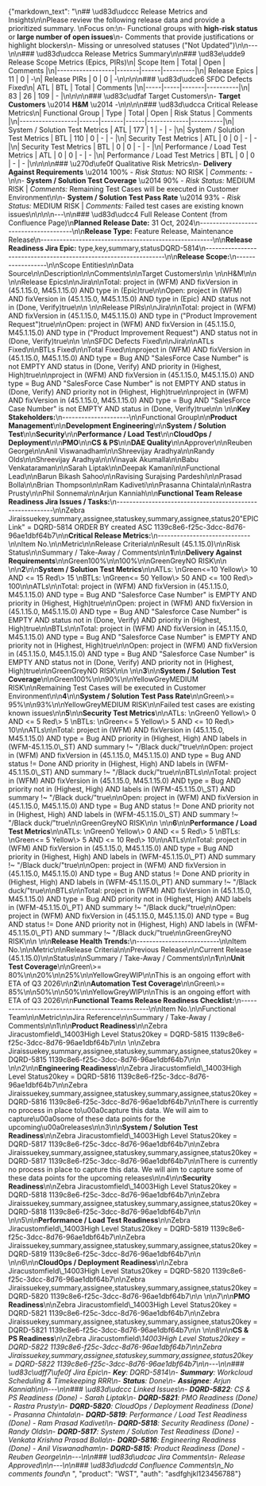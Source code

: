 {"markdown_text": "\n## \ud83d\udccc Release Metrics and Insights\n\nPlease review the following release data and provide a prioritized summary.  \nFocus on:\n- Functional groups with **high-risk status** or **large number of open issues**\n- Comments that provide justifications or highlight blockers\n- Missing or unresolved statuses (\"Not Updated\")\n\n---\n\n### \ud83d\udcca Release Metrics Summary\n\n### \ud83e\udde9 Release Scope Metrics (Epics, PIRs)\n| Scope Item      | Total | Open | Comments |\n|------------------|-------|------|----------|\n| Release Epics | 11 | 0 | -\n| Release PIRs | 0 | 0 | -\n\n\n\n### \ud83d\udce6 SFDC Defects Fixed\n| ATL | BTL | Total | Comments |\n|-----|-----|-------|----------|\n| 83 | 26 | 109 | - |\n\n\n\n### \ud83c\udfaf Target Customers\n- **Target Customers** \u2014 **H&M** \u2014 _-_\n\n\n\n### \ud83d\udcca Critical Release Metrics\n| Functional Group | Type | Total | Open | Risk Status | Comments |\n|------------------|------|-------|------|-------------|----------|\n| System / Solution Test Metrics | ATL | 177 | 1 | - | - |\n| System / Solution Test Metrics | BTL | 110 | 0 | - | - |\n| Security Test Metrics | ATL | 0 | 0 | - | - |\n| Security Test Metrics | BTL | 0 | 0 | - | - |\n| Performance / Load Test Metrics | ATL | 0 | 0 | - | - |\n| Performance / Load Test Metrics | BTL | 0 | 0 | - | - |\n\n\n\n### \u270d\ufe0f Qualitative Risk Metrics\n- **Delivery Against Requirements** \u2014 100% - _Risk Status:_ NO RISK | _Comments:_ -\n\n- **System / Solution Test Coverage** \u2014 90% - _Risk Status:_ MEDIUM RISK | _Comments:_ Remaining Test Cases will be executed in Customer Environment\n\n- **System / Solution Test Pass Rate** \u2014 93% - _Risk Status:_ MEDIUM RISK | _Comments:_ Failed test cases are existing known issues\n\n\n\n---\n\n### \ud83d\udcc4 Full Release Content (from Confluence Page)\n**Planned Release Date:** 31 Oct, 2024\n--------------------------------------\n\n**Release Type:** Feature Release, Maintenance Release\n------------------------------------------------------\n\n**Release Readiness Jira Epic:** type,key,summary,statusDQRD-5814\n-----------------------------------------------------------------\n\n**Release Scope:**\n------------------\n\nScope Entities\n\nData Source\n\nDescription\n\nComments\n\nTarget Customers\n\n  \n\nH&M\n\n  \n\nRelease Epics\n\nJira\n\nTotal: project in (WFM) AND fixVersion in (45.1.15.0, M45.1.15.0) AND type in (Epic)true\n\nOpen: project in (WFM) AND fixVersion in (45.1.15.0, M45.1.15.0) AND type in (Epic) AND status not in (Done, Verify)true\n\n  \n\nRelease PIRs\n\nJira\n\nTotal: project in (WFM) AND fixVersion in (45.1.15.0, M45.1.15.0) AND type in (\"Product Improvement Request\")true\n\nOpen: project in (WFM) AND fixVersion in (45.1.15.0, M45.1.15.0) AND type in (\"Product Improvement Request\") AND status not in (Done, Verify)true\n\n  \n\nSFDC Defects Fixed\n\nJira\n\nATLs Fixed\n\nBTLs Fixed\n\nTotal Fixed\n\nproject in (WFM) AND fixVersion in (45.1.15.0, M45.1.15.0) AND type = Bug AND \"SalesForce Case Number\" is not EMPTY AND status in (Done, Verify) AND priority in (Highest, High)true\n\nproject in (WFM) AND fixVersion in (45.1.15.0, M45.1.15.0) AND type = Bug AND \"SalesForce Case Number\" is not EMPTY AND status in (Done, Verify) AND priority not in (Highest, High)true\n\nproject in (WFM) AND fixVersion in (45.1.15.0, M45.1.15.0) AND type = Bug AND \"SalesForce Case Number\" is not EMPTY AND status in (Done, Verify)true\n\n  \n\n**Key Stakeholders:**\n---------------------\n\nFunctional Group\n\n**Product Management**\n\n**Development Engineering**\n\n**System / Solution Test**\n\n**Security**\n\n**Performance / Load Test**\n\n**CloudOps / Deployment**\n\n**PMO**\n\n**CS & PS**\n\n**DAE Quality**\n\nApprover\n\nReuben George\n\nAnil Viswanadham\n\nShreevijay Aradhya\n\nRandy Olds\n\nShreevijay Aradhya\n\nVinayak Akumalla\n\nBabu Venkataraman\n\nSarah Liptak\n\nDeepak Kamani\n\nFunctional Lead\n\nBarun Bikash Sahoo\n\nRavising Surajsing Pardeshi\n\nPrasad Bolla\n\nBrian Thompson\n\nRam Kadiveti\n\nPrasanna Chintala\n\nRastra Prusty\n\nPhil Sonnema\n\nArjun Kanniah\n\n**Functional Team Release Readiness Jira Issues / Tasks:**\n----------------------------------------------------------\n\nZebra Jiraissuekey,summary,assignee,statuskey,summary,assignee,status20\"EPIC Link\" = DQRD-5814 ORDER BY created ASC 1139c8e6-f25c-3dcc-8d76-96ae1dbf64b7\n\n**Critical Release Metrics:**\n-----------------------------\n\nItem No.\n\nMetric\n\nRelease Criteria\n\nResult (45.1.15.0)\n\nRisk Status\n\nSummary / Take-Away / Comments\n\n**1**\n\n**Delivery Against Requirements**\n\nGreen100%\n\n100%\n\nGreenGreyNO RISK\n\n  \n\n**2**\n\n**System / Solution Test Metrics**\n\nATLs:  \nGreen<=10 Yellow\\> 10 AND <= 15 Red\\> 15  \nBTLs:  \nGreen<= 50 Yellow\\> 50 AND <= 100 Red\\> 100\n\nATLs\n\nTotal: project in (WFM) AND fixVersion in (45.1.15.0, M45.1.15.0) AND type = Bug AND \"Salesforce Case Number\" is EMPTY AND priority in (Highest, High)true\n\nOpen: project in (WFM) AND fixVersion in (45.1.15.0, M45.1.15.0) AND type = Bug AND \"Salesforce Case Number\" is EMPTY AND status not in (Done, Verify) AND priority in (Highest, High)true\n\nBTLs\n\nTotal: project in (WFM) AND fixVersion in (45.1.15.0, M45.1.15.0) AND type = Bug AND \"Salesforce Case Number\" is EMPTY AND priority not in (Highest, High)true\n\nOpen: project in (WFM) AND fixVersion in (45.1.15.0, M45.1.15.0) AND type = Bug AND \"Salesforce Case Number\" is EMPTY AND status not in (Done, Verify) AND priority not in (Highest, High)true\n\nGreenGreyNO RISK\n\n  \n\n**3**\n\n**System / Solution Test Coverage**\n\nGreen100%\n\n90%\n\nYellowGreyMEDIUM RISK\n\nRemaining Test Cases will be executed in Customer Environment\n\n**4**\n\n**System / Solution Test Pass Rate**\n\nGreen\\>= 95%\n\n93%\n\nYellowGreyMEDIUM RISK\n\nFailed test cases are existing known issues\n\n**5**\n\n**Security Test Metrics**\n\nATLs:  \nGreen0 Yellow\\> 0 AND <= 5 Red\\> 5  \nBTLs:  \nGreen<= 5 Yellow\\> 5 AND <= 10 Red\\> 10\n\nATLs\n\nTotal: project in (WFM) AND fixVersion in (45.1.15.0, M45.1.15.0) AND type = Bug AND priority in (Highest, High) AND labels in (WFM-45.1.15.0\\_ST) AND summary !~ \"/Black duck/\"true\n\nOpen: project in (WFM) AND fixVersion in (45.1.15.0, M45.1.15.0) AND type = Bug AND status != Done AND priority in (Highest, High) AND labels in (WFM-45.1.15.0\\_ST) AND summary !~ \"/Black duck/\"true\n\nBTLs\n\nTotal: project in (WFM) AND fixVersion in (45.1.15.0, M45.1.15.0) AND type = Bug AND priority not in (Highest, High) AND labels in (WFM-45.1.15.0\\_ST) AND summary !~ \"/Black duck/\"true\n\nOpen: project in (WFM) AND fixVersion in (45.1.15.0, M45.1.15.0) AND type = Bug AND status != Done AND priority not in (Highest, High) AND labels in (WFM-45.1.15.0\\_ST) AND summary !~ \"/Black duck/\"true\n\nGreenGreyNO RISK\n\n  \n\n**6**\n\n**Performance / Load Test Metrics**\n\nATLs:  \nGreen0 Yellow\\> 0 AND <= 5 Red\\> 5  \nBTLs:  \nGreen<= 5 Yellow\\> 5 AND <= 10 Red\\> 10\n\nATLs\n\nTotal: project in (WFM) AND fixVersion in (45.1.15.0, M45.1.15.0) AND type = Bug AND priority in (Highest, High) AND labels in (WFM-45.1.15.0\\_PT) AND summary !~ \"/Black duck/\"true\n\nOpen: project in (WFM) AND fixVersion in (45.1.15.0, M45.1.15.0) AND type = Bug AND status != Done AND priority in (Highest, High) AND labels in (WFM-45.1.15.0\\_PT) AND summary !~ \"/Black duck/\"true\n\nBTLs\n\nTotal: project in (WFM) AND fixVersion in (45.1.15.0, M45.1.15.0) AND type = Bug AND priority not in (Highest, High) AND labels in (WFM-45.1.15.0\\_PT) AND summary !~ \"/Black duck/\"true\n\nOpen: project in (WFM) AND fixVersion in (45.1.15.0, M45.1.15.0) AND type = Bug AND status != Done AND priority not in (Highest, High) AND labels in (WFM-45.1.15.0\\_PT) AND summary !~ \"/Black duck/\"true\n\nGreenGreyNO RISK\n\n  \n\n**Release Health Trends:**\n--------------------------\n\nItem No.\n\nMetric\n\nRelease Criteria\n\nPrevious Release\n\nCurrent Release (45.1.15.0)\n\nStatus\n\nSummary / Take-Away / Comments\n\n**1**\n\n**Unit Test Coverage**\n\nGreen\\>= 80%\n\n20%\n\n25%\n\nYellowGreyWIP\n\nThis is an ongoing effort with ETA of Q3 2026\n\n**2**\n\n**Automation Test Coverage**\n\nGreen\\>= 85%\n\n50%\n\n50%\n\nYellowGreyWIP\n\nThis is an ongoing effort with ETA of Q3 2026\n\n**Functional Teams Release Readiness Checklist:**\n-------------------------------------------------\n\nItem No.\n\nFunctional Team\n\nMetric\n\nJira Reference\n\nSummary / Take-Away / Comments\n\n1\n\n**Product Readiness**\n\nZebra Jiracustomfield\\_14003High Level Status20key = DQRD-5815 1139c8e6-f25c-3dcc-8d76-96ae1dbf64b7\n\n  \n\nZebra Jiraissuekey,summary,assignee,statuskey,summary,assignee,status20key = DQRD-5815 1139c8e6-f25c-3dcc-8d76-96ae1dbf64b7\n\n  \n\n2\n\n**Engineering Readiness**\n\nZebra Jiracustomfield\\_14003High Level Status20key = DQRD-5816 1139c8e6-f25c-3dcc-8d76-96ae1dbf64b7\n\nZebra Jiraissuekey,summary,assignee,statuskey,summary,assignee,status20key = DQRD-5816 1139c8e6-f25c-3dcc-8d76-96ae1dbf64b7\n\nThere is currently no process in place to\u00a0capture this data. We will aim to capture\u00a0some of these data points for the upcoming\u00a0releases\n\n3\n\n**System / Solution Test Readiness**\n\nZebra Jiracustomfield\\_14003High Level Status20key = DQRD-5817 1139c8e6-f25c-3dcc-8d76-96ae1dbf64b7\n\nZebra Jiraissuekey,summary,assignee,statuskey,summary,assignee,status20key = DQRD-5817 1139c8e6-f25c-3dcc-8d76-96ae1dbf64b7\n\nThere is currently no process in place to capture this data. We will aim to capture some of these data points for the upcoming releases\n\n4\n\n**Security Readiness**\n\nZebra Jiracustomfield\\_14003High Level Status20key = DQRD-5818 1139c8e6-f25c-3dcc-8d76-96ae1dbf64b7\n\nZebra Jiraissuekey,summary,assignee,statuskey,summary,assignee,status20key = DQRD-5818 1139c8e6-f25c-3dcc-8d76-96ae1dbf64b7\n\n  \n\n5\n\n**Performance / Load Test Readiness**\n\nZebra Jiracustomfield\\_14003High Level Status20key = DQRD-5819 1139c8e6-f25c-3dcc-8d76-96ae1dbf64b7\n\nZebra Jiraissuekey,summary,assignee,statuskey,summary,assignee,status20key = DQRD-5819 1139c8e6-f25c-3dcc-8d76-96ae1dbf64b7\n\n  \n\n6\n\n**CloudOps / Deployment Readiness**\n\nZebra Jiracustomfield\\_14003High Level Status20key = DQRD-5820 1139c8e6-f25c-3dcc-8d76-96ae1dbf64b7\n\nZebra Jiraissuekey,summary,assignee,statuskey,summary,assignee,status20key = DQRD-5820 1139c8e6-f25c-3dcc-8d76-96ae1dbf64b7\n\n  \n\n7\n\n**PMO Readiness**\n\nZebra Jiracustomfield\\_14003High Level Status20key = DQRD-5821 1139c8e6-f25c-3dcc-8d76-96ae1dbf64b7\n\nZebra Jiraissuekey,summary,assignee,statuskey,summary,assignee,status20key = DQRD-5821 1139c8e6-f25c-3dcc-8d76-96ae1dbf64b7\n\n  \n\n8\n\n**CS & PS Readiness**\n\nZebra Jiracustomfield\\_14003High Level Status20key = DQRD-5822 1139c8e6-f25c-3dcc-8d76-96ae1dbf64b7\n\nZebra Jiraissuekey,summary,assignee,statuskey,summary,assignee,status20key = DQRD-5822 1139c8e6-f25c-3dcc-8d76-96ae1dbf64b7\n\n---\n\n### \ud83c\udff7\ufe0f Jira Epic\n- **Key**: DQRD-5814\n- **Summary**: Workcloud Scheduling & Timekeeping RRR\n- **Status**: Done\n- **Assignee**: Arjun Kanniah\n\n---\n\n### \ud83d\udccc Linked Issues\n- **DQRD-5822**: CS & PS Readiness (Done) - Sarah Liptak\n- **DQRD-5821**: PMO Readiness (Done) - Rastra Prusty\n- **DQRD-5820**: CloudOps / Deployment Readiness (Done) - Prasanna Chintala\n- **DQRD-5819**: Performance / Load Test Readiness (Done) - Ram Prasad Kadiveti\n- **DQRD-5818**: Security  Readiness (Done) - Randy Olds\n- **DQRD-5817**: System / Solution Test Readiness (Done) - Venkata Krishna Prasad Bolla\n- **DQRD-5816**: Engineering Readiness (Done) - Anil Viswanadham\n- **DQRD-5815**: Product Readiness (Done) - Reuben George\n\n---\n\n### \ud83d\udcac Jira Comments\n- Release Approved\n\n---\n\n### \ud83d\udcdd Confluence Comments\n_No comments found_\n  ", "product": "WST", "auth": "asdfghjkl123456788"}
